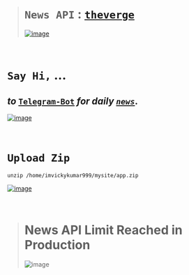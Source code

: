 ># `News API` : [`theverge`](https://t.me/automate_vixbot/news)
>
>[![image](https://user-images.githubusercontent.com/50515418/237002755-a554bebd-085d-40ed-b64e-162fe096e2ee.png)](https://imvickykumar999.pythonanywhere.com)
>

<br>

# `Say Hi,` ...
## *to* [`Telegram-Bot`](https://t.me/automate_vixbot) *for daily* [*`news`*](https://t.me/automate_vixbot/news).

[![image](https://user-images.githubusercontent.com/50515418/236737482-b6bf7078-fcbb-425f-8e95-8ca43d9ee849.png)](https://t.me/VixReelsbot)

<br>

# `Upload Zip`
    unzip /home/imvickykumar999/mysite/app.zip

[![image](https://user-images.githubusercontent.com/50515418/236750785-6e183dea-519b-43a8-aa82-d8dfd650bd9a.png)](https://www.pythonanywhere.com/user/imvickykumar999/files/home/imvickykumar999/mysite)

<br>

># News API Limit Reached in Production
>
>![image](https://github.com/imvickykumar999/News-API-Telegram-Bot/assets/50515418/ef84cb05-9057-418f-8a00-8d24390adb0a)
>
